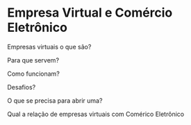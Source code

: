 # Empresa Virtual e Comércio Eletrônico
 Empresas virtuais o que são? 

Para que servem?

Como funcionam?

Desafios?

O que se precisa para abrir uma?

 Qual a relação de empresas virtuais com Comérico Eletrônico
